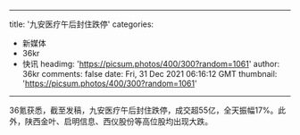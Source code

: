 
---
title: '九安医疗午后封住跌停'
categories: 
 - 新媒体
 - 36kr
 - 快讯
headimg: 'https://picsum.photos/400/300?random=1061'
author: 36kr
comments: false
date: Fri, 31 Dec 2021 06:16:12 GMT
thumbnail: 'https://picsum.photos/400/300?random=1061'
---

<div>   
36氪获悉，截至发稿，九安医疗午后封住跌停，成交超55亿，全天振幅17%。此外，陕西金叶、启明信息、西仪股份等高位股均出现大跌。  
</div>
            